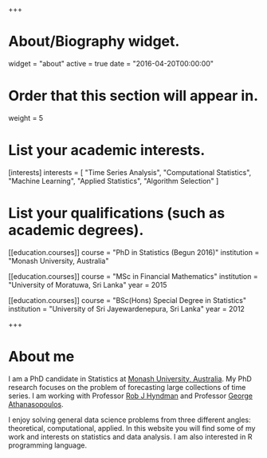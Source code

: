 +++
# About/Biography widget.
widget = "about"
active = true
date = "2016-04-20T00:00:00"

# Order that this section will appear in.
weight = 5

# List your academic interests.
[interests]
  interests = [
    "Time Series Analysis",
    "Computational Statistics",
    "Machine Learning",
    "Applied Statistics",
    "Algorithm Selection"
  ]
  
# List your qualifications (such as academic degrees).
[[education.courses]]
  course = "PhD in Statistics (Begun 2016)"
  institution = "Monash University, Australia"

[[education.courses]]
  course = "MSc in Financial Mathematics"
  institution = "University of Moratuwa, Sri Lanka"
  year = 2015

[[education.courses]]
  course = "BSc(Hons) Special Degree in Statistics"
  institution = "University of Sri Jayewardenepura, Sri Lanka"
  year = 2012
 
+++

# About me

I am a PhD candidate in Statistics at [Monash University, Australia](https://www.monash.edu/). My PhD research focuses on the problem of forecasting large collections of time series. I am working with Professor [Rob J Hyndman](https://robjhyndman.com/hyndsight/) and Professor [George Athanasopoulos](https://research.monash.edu/en/persons/george-athanasopoulos). 

I enjoy solving general data science problems from three different angles: theoretical, computational, applied. In this website you will find some of my work and interests on statistics and data analysis. I am also interested in R programming language.